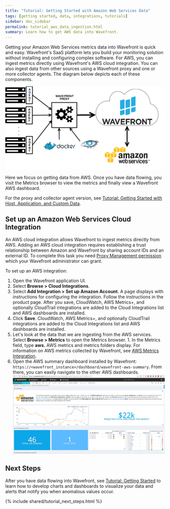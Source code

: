 ```yaml
---
title: "Tutorial: Getting Started with Amazon Web Services Data"
tags: [getting started, data, integrations, tutorials]
sidebar: doc_sidebar
permalink: tutorial_aws_data_ingestion.html
summary: Learn how to get AWS data into Wavefront.
---
```


Getting your Amazon Web Services metrics data into Wavefront is quick and easy. Wavefront's SaaS platform lets you build your monitoring solution without installing and configuring complex software. For AWS, you can ingest metrics directly using Wavefront's AWS cloud integration. You can also ingest data from other sources using a Wavefront proxy and one or more collector agents. The diagram below depicts each of these components.

![Wavefront architecture](images/wavefront_architecture.png)

Here we focus on getting data from AWS. Once you have data flowing, you visit the Metrics browser to view the metrics and finally view a Wavefront AWS dashboard.

For the proxy and collector agent version, see [Tutorial: Getting Started with Host, Application, and Custom Data](tutorial_proxy_data_ingestion.html). 

## Set up an Amazon Web Services Cloud Integration

An AWS cloud integration allows Wavefront to ingest metrics directly from AWS.  Adding an AWS cloud integration requires establishing a trust relationship between Amazon and Wavefront by sharing account IDs and an external ID. To complete this task you need [Proxy Management permission](permissions_overview.html) which your Wavefront administrator can grant.

To set up an AWS integration:
 
 1. Open the Wavefront application UI.
 1. Select **Browse > Cloud Integrations**.
 1. Select **Add Integration > Set up Amazon Account**.  A page displays with instructions for configuring the integration. Follow the instructions in the product page. After you save, CloudWatch, AWS Metrics+, and optionally CloudTrail integrations are added to the Cloud Integrations list and AWS dashboards are installed.
  1. Click **Save**. CloudWatch, AWS Metrics+, and optionally CloudTrail integrations are added to the Cloud Integrations list and AWS dashboards are installed.
  1. Let's look at the data that we are ingesting from the AWS services. Select **Browse > Metrics** to open the Metrics browser.
    1. In the Metrics field, type **aws.** AWS metrics and metrics folders display. For information on AWS metrics collected by Wavefront, see [AWS Metrics Integration](integrations_aws_metrics.html).
  1. Open the AWS summary dashboard installed by Wavefront: `https://<wavefront_instance>/dashboard/wavefront-aws-summary`. From there, you can easily navigate to the other AWS dashboards.
  ![db_aws_summary](images/db_aws_summary.png)

## Next Steps

After you have data flowing into Wavefront, see [Tutorial: Getting Started](tutorial_getting_started.html) to learn how to develop charts and dashboards to visualize your data and alerts that notify you when anomalous values occur.

{% include shared/tutorial_next_steps.html %}

